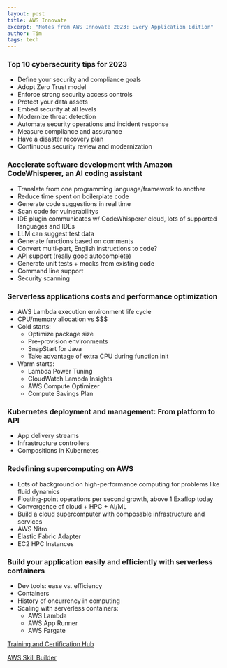 ```yaml
---
layout: post
title: AWS Innovate
excerpt: "Notes from AWS Innovate 2023: Every Application Edition"
author: Tim
tags: tech
---
```


### Top 10 cybersecurity tips for 2023
* Define your security and compliance goals
* Adopt Zero Trust model
* Enforce strong security access controls
* Protect your data assets
* Embed security at all levels
* Modernize threat detection
* Automate security operations and incident response
* Measure compliance and assurance
* Have a disaster recovery plan
* Continuous security review and modernization

### Accelerate software development with Amazon CodeWhisperer, an AI coding assistant 
* Translate from one programming language/framework to another
* Reduce time spent on boilerplate code
* Generate code suggestions in real time 
* Scan code for vulnerabilitys 
* IDE plugin communicates w/ CodeWhisperer cloud, lots of supported languages and IDEs
* LLM can suggest test data
* Generate functions based on comments
* Convert multi-part, English instructions to code?
* API support (really good autocomplete)
* Generate unit tests + mocks from existing code
* Command line support
* Security scanning

### Serverless applications costs and performance optimization 
* AWS Lambda execution environment life cycle
* CPU/memory allocation vs $$$
* Cold starts:
  * Optimize package size
  * Pre-provision environments
  * SnapStart for Java
  * Take advantage of extra CPU during function init
* Warm starts:
  * Lambda Power Tuning
  * CloudWatch Lambda Insights
  * AWS Compute Optimizer
  * Compute Savings Plan

### Kubernetes deployment and management: From platform to API 
* App delivery streams
* Infrastructure controllers
* Compositions in Kubernetes

### Redefining supercomputing on AWS 
* Lots of background on high-performance computing for problems like fluid dynamics 
* Floating-point operations per second growth, above 1 Exaflop today
* Convergence of cloud + HPC + AI/ML
* Build a cloud supercomputer with composable infrastructure and services
* AWS Nitro
* Elastic Fabric Adapter
* EC2 HPC Instances

### Build your application easily and efficiently with serverless containers 
* Dev tools: ease vs. efficiency
* Containers
* History of oncurrency in computing
* Scaling with serverless containers:
  * AWS Lambda
  * AWS App Runner
  * AWS Fargate

[Training and Certification Hub](https://innovate-every-app-namer.virtual.awsevents.com/channel/t/314260872)

[AWS Skill Builder](https://skillbuilder.aws/roles#developers)